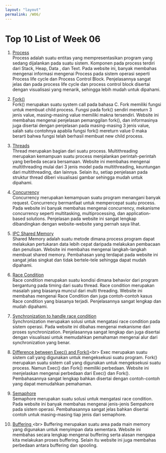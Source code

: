 ```yaml
---
layout: "layout"
permalink: /W06/
---
```


# Top 10 List of Week 06

1. [Process](https://www.tutorialspoint.com/operating_system/os_processes.htm)<br>
Process adalah suatu entitas yang mempresentasikan program yang sedang dijalankan pada suatu sistem. Komponen pada process terdiri dari Stack, Heap, Data , dan Text. Pada website ini, banyak membahas mengenai informasi mengenai Process pada sistem operasi seperti Process life cycle dan Process Control Block. Penjelasannya sangat jelas dan pada process life cycle dan process control block disertai dengan visualisasi yang menarik, sehingga lebih mudah untuk dipahami.

2. [Fork()](https://www.geeksforgeeks.org/fork-system-call/)<br>
Fork() merupakan suatu system call pada bahasa C. Fork memiliki fungsi untuk membuat child process. Fungsi pada fork() sendiri mereturn 3 jenis value, masing-masing value memiliki makna tersendiri. Website ini membahas mengenai penjelasan pemanggilan fork(), dan informasinya juga disertai dengan penjelasan pada masing-masing 3 jenis value, salah satu contohnya apabila fungsi fork() mereturn value 0 maka berarti bahwa fungsi telah berhasil membuat new child process. 

3. [Threads](https://www.cs.uic.edu/~jbell/CourseNotes/OperatingSystems/4_Threads.html)<br>
Thread merupakan bagian dari suatu process. Multithreading merupakan kemampuan suatu process menjalankan perintah-perintah yang berbeda secara bersamaan. Website ini membahas mengenai multithreading mulai dari 3 jenis model pada multithreading, keuntungan dari multithreading, dan lainnya. Selain itu, setiap penjelasan pada struktur thread diberi visualisasi gambar sehingga mudah untuk dipahami.

4. [Concurrency](https://sceweb.uhcl.edu/helm/RationalUnifiedProcess/process/workflow/ana_desi/co_cncry.htm)<br>
Concurrency merupakan kemampuan suatu program menangani banyak request. Concurrency bermanfaat untuk mempercepat suatu process. Pada website ini banyak membahas mengenai concurrency, mekanisme concurrency seperti multitasking, multiprocessing, dan application-based solutions. Penjelasan pada website ini sangat lengkap dibandingkan dengan website-website yang pernah saya lihat.

5. [IPC Shared Memory](https://cuapcuapcomputer.wordpress.com/tag/shared-memory/)<br>
Shared Memory adalah suatu metode dimana process program dapat melakukan pertukaran data lebih cepat daripada melakukan pembacaan dan penulisan. Website ini membahas mengenai langkah-langkah membuat shared memory. Pembahasan yang terdapat pada website ini sangat jelas singkat dan tidak bertele-tele sehingga dapat mudah dipahami.

6. [Race Condition](https://www.baeldung.com/cs/race-conditions)<br>
Race condition merupakan suatu kondisi dimana behavior dari program bergantung pada timing dari suatu thread. Race condition merupakan masalah yang biasanya muncul dari multi threading. Website ini membahas mengenai Race Condition dan juga contoh-contoh kasus Race condition yang biasanya terjadi. Penjelasannya sangat lengkap dan mudah dipahami.

7. [Synchronization to handle race condition](https://www.gatevidyalay.com/critical-section-critical-section-problem/)<br>
Synchronization merupakan solusi untuk mengatasi race condition pada sistem operasi. Pada website ini dibahas mengenai mekanisme dari proses synchronization. Penjelasannya sangat lengkap dan juga disertai dengan visualisasi untuk memudahkan pemahaman mengenai alur dari synchronization yang benar.

8. [Difference between Exec() and Fork()](https://www.geeksforgeeks.org/difference-fork-exec/#:~:text=fork%20starts%20a%20new%20process,is%20an%20exec()%20error.)<br>
Exec merupakan suatu sistem call yang digunakan untuk mengeksekusi suatu program. Fork() merupakan suatu sistem call yang digunakan untuk mengeksekusi suatu process. Namun Exec() dan Fork() memiliki perbedaan. Website ini menjelaskan mengenai perbedaan dari Exec() dan Fork(). Pembahasannya sangat lengkap bahkan disertai dengan contoh-contoh yang dapat memudahkan pemahaman.

9. [Semaphore](https://www.gatevidyalay.com/semaphore-semaphore-in-os-counting-semaphore/)<br>
Semaphore merupakan suatu solusi untuk mengatasi race condition. Pada website ini banyak membahas mengenai jenis-jenis Sempahore pada sistem operasi. Pembahasannya sangat jelas bahkan disertai contoh untuk masing-masing tiap jenis dari semaphore.

10. [Buffering ](https://techdifferences.com/difference-between-spooling-and-buffering-in-os.html#:~:text=Definition%20of%20Buffering&text=The%20buffer%20is%20an%20area,from%20one%20place%20to%20another.)<br>
Buffering merupakan suatu area pada main memory yang digunakan untuk menyimpan data sementara. Website ini membahas secara lengkap mengenai buffering serta alasan mengapa kita melakukan proses buffering. Selain itu website ini juga membahas perbedaan antara buffering dan spooling.
